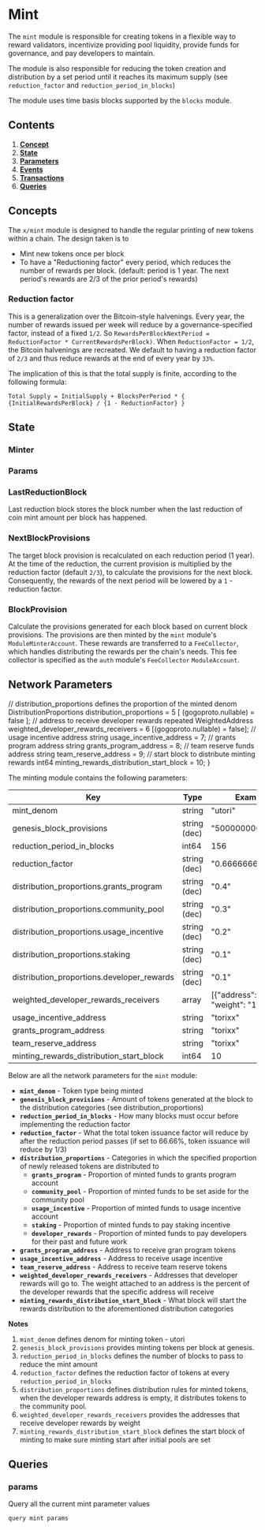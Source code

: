 # Mint

The `mint` module is responsible for creating tokens in a flexible way to reward
validators, incentivize providing pool liquidity, provide funds for governance,
and pay developers to maintain.

The module is also responsible for reducing the token creation and distribution by a set period
until it reaches its maximum supply (see `reduction_factor` and `reduction_period_in_blocks`)

The module uses time basis blocks supported by the `blocks` module.

## Contents

1. **[Concept](#concepts)**
2. **[State](#state)**
3. **[Parameters](#network-parameters)**
4. **[Events](#events)**
5. **[Transactions](#transaction)**
6. **[Queries](#queries)**

## Concepts

The `x/mint` module is designed to handle the regular printing of new
tokens within a chain. The design taken is to

- Mint new tokens once per block
- To have a "Reductioning factor" every period, which reduces the number of
  rewards per block. (default: period is 1 year. The next period's rewards are 2/3 of the prior
  period's rewards)

### Reduction factor

This is a generalization over the Bitcoin-style halvenings. Every year, the number
of rewards issued per week will reduce by a governance-specified
factor, instead of a fixed `1/2`. So
`RewardsPerBlockNextPeriod = ReductionFactor * CurrentRewardsPerBlock)`.
When `ReductionFactor = 1/2`, the Bitcoin halvenings are recreated. We
default to having a reduction factor of `2/3` and thus reduce rewards
at the end of every year by `33%`.

The implication of this is that the total supply is finite, according to
the following formula:

`Total Supply = InitialSupply + BlocksPerPeriod * { {InitialRewardsPerBlock} / {1 - ReductionFactor} }`

## State

### Minter

### Params

### LastReductionBlock

Last reduction block stores the block number when the last reduction of
coin mint amount per block has happened.

### NextBlockProvisions

The target block provision is recalculated on each reduction period
(1 year). At the time of the reduction, the current provision is
multiplied by the reduction factor (default `2/3`), to calculate the
provisions for the next block. Consequently, the rewards of the next
period will be lowered by a `1` - reduction factor.

### BlockProvision

Calculate the provisions generated for each block based on current block
provisions. The provisions are then minted by the `mint` module's
`ModuleMinterAccount`. These rewards are transferred to a
`FeeCollector`, which handles distributing the rewards per the chain's needs.
This fee collector is specified as the `auth` module's `FeeCollector` `ModuleAccount`.

## Network Parameters

// distribution_proportions defines the proportion of the minted denom
DistributionProportions distribution_proportions = 5 [ (gogoproto.nullable) = false ];
// address to receive developer rewards
repeated WeightedAddress weighted_developer_rewards_receivers = 6 [(gogoproto.nullable) = false];
// usage incentive address
string usage_incentive_address = 7;
// grants program address
string grants_program_address = 8;
// team reserve funds address
string team_reserve_address = 9;
// start block to distribute minting rewards
int64 minting_rewards_distribution_start_block = 10;
}

The minting module contains the following parameters:

| Key                                        | Type         | Example                                |
| ------------------------------------------ | ------------ | -------------------------------------- |
| mint_denom                                 | string       | "utori"                                |
| genesis_block_provisions                   | string (dec) | "500000000"                            |
| reduction_period_in_blocks                 | int64        | 156                                    |
| reduction_factor                           | string (dec) | "0.6666666666666"                      |
| distribution_proportions.grants_program    | string (dec) | "0.4"                                  |
| distribution_proportions.community_pool    | string (dec) | "0.3"                                  |
| distribution_proportions.usage_incentive   | string (dec) | "0.2"                                  |
| distribution_proportions.staking           | string (dec) | "0.1"                                  |
| distribution_proportions.developer_rewards | string (dec) | "0.1"                                  |
| weighted_developer_rewards_receivers       | array        | [{"address": "torixx", "weight": "1"}] |
| usage_incentive_address                    | string       | "torixx"                               |
| grants_program_address                     | string       | "torixx"                               |
| team_reserve_address                       | string       | "torixx"                               |
| minting_rewards_distribution_start_block   | int64        | 10                                     |

Below are all the network parameters for the `mint` module:

- **`mint_denom`** - Token type being minted
- **`genesis_block_provisions`** - Amount of tokens generated at the block to the distribution categories (see distribution_proportions)
- **`reduction_period_in_blocks`** - How many blocks must occur before implementing the reduction factor
- **`reduction_factor`** - What the total token issuance factor will reduce by after the reduction period passes (if set to 66.66%, token issuance will reduce by 1/3)
- **`distribution_proportions`** - Categories in which the specified proportion of newly released tokens are distributed to
  - **`grants_program`** - Proportion of minted funds to grants program account
  - **`community_pool`** - Proportion of minted funds to be set aside for the community pool
  - **`usage_incentive`** - Proportion of minted funds to usage incentive account
  - **`staking`** - Proportion of minted funds to pay staking incentive
  - **`developer_rewards`** - Proportion of minted funds to pay developers for their past and future work
- **`grants_program_address`** - Address to receive gran program tokens
- **`usage_incentive_address`** - Address to receive usage incentive
- **`team_reserve_address`** - Address to receive team reserve tokens
- **`weighted_developer_rewards_receivers`** - Addresses that developer rewards will go to. The weight attached to an address is the percent of the developer rewards that the specific address will receive
- **`minting_rewards_distribution_start_block`** - What block will start the rewards distribution to the aforementioned distribution categories

**Notes**

1. `mint_denom` defines denom for minting token - utori
2. `genesis_block_provisions` provides minting tokens per block at genesis.
3. `reduction_period_in_blocks` defines the number of blocks to pass to reduce the mint amount
4. `reduction_factor` defines the reduction factor of tokens at every `reduction_period_in_blocks`
5. `distribution_proportions` defines distribution rules for minted tokens, when the developer
   rewards address is empty, it distributes tokens to the community pool.
6. `weighted_developer_rewards_receivers` provides the addresses that receive developer
   rewards by weight
7. `minting_rewards_distribution_start_block` defines the start block of minting to make sure
   minting start after initial pools are set

## Queries

### params

Query all the current mint parameter values

```sh
query mint params
```
